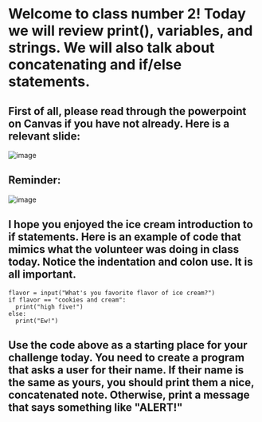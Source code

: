 # Welcome to class number 2! Today we will review print(), variables, and strings. We will also talk about concatenating and if/else statements. 

## First of all, please read through the powerpoint on Canvas if you have not already. Here is a relevant slide: 

![image](https://github.com/user-attachments/assets/64ea4989-e162-42a6-9a2b-315006b72167)

## Reminder:  
![image](https://github.com/user-attachments/assets/3acc6f67-76ad-48be-acac-c591980d8a4f)


## I hope you enjoyed the ice cream introduction to if statements. Here is an example of code that mimics what the volunteer was doing in class today. Notice the indentation and colon use. It is all important. 

```
flavor = input("What's you favorite flavor of ice cream?")
if flavor == "cookies and cream":
  print("high five!")
else:
  print("Ew!")
```



## Use the code above as a starting place for your challenge today. You need to create a program that asks a user for their name. If their name is the same as yours, you should print them a nice, concatenated note. Otherwise, print a message that says something like "ALERT!" 





